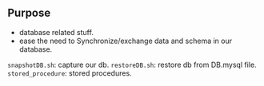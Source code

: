 ## Purpose
- database related stuff.
- ease the need to Synchronize/exchange data and schema in our database.

``` snapshotDB.sh ```: capture our db.
``` restoreDB.sh ```: restore db from DB.mysql file.
``` stored_procedure ```: stored procedures.

